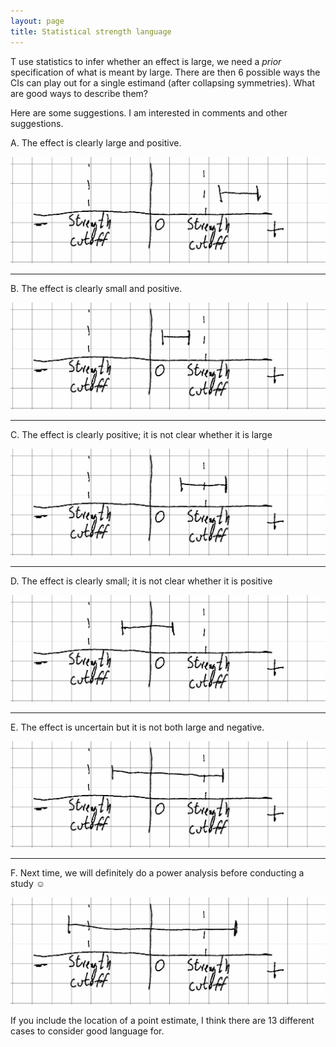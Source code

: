 ```yaml
---
layout: page
title: Statistical strength language
---
```


T use statistics to infer whether an effect is large, we need a _prior_ specification of what is meant by large. There are then 6 possible ways the CIs can play out for a single estimand (after collapsing symmetries). What are good ways to describe them?

Here are some suggestions. I am interested in comments and other suggestions.

A. The effect is clearly large and positive.

![A sketched graph showing negative/zero/positive, two "strength cutoffs", and a confidence interval contained above the positive cutoff](statstrength_figs/case-0.png)


----------------------------------------------------------------------

B. The effect is clearly small and positive.

![A sketched graph showing negative/zero/positive, two "strength cutoffs", and a confidence interval contained between zero and the positive cutoff](statstrength_figs/case-1.png)

---------------------------------------------------------------------

C. The effect is clearly positive; it is not clear whether it is large

![A sketched graph showing negative/zero/positive, two "strength cutoffs", and a confidence interval spanning the positive cutoff](statstrength_figs/case-2.png)

---------------------------------------------------------------------

D. The effect is clearly small; it is not clear whether it is positive

![A sketched graph showing negative/zero/positive, two "strength cutoffs", and a confidence interval spanning zero](statstrength_figs/case-3.png)

---------------------------------------------------------------------

E. The effect is uncertain but it is not both large and negative.

![A sketched graph showing negative/zero/positive, two "strength cutoffs", and a confidence interval spanning both zero and the positive cutoff](statstrength_figs/case-4.png)

---------------------------------------------------------------------

F. Next time, we will definitely do a power analysis before conducting a study ☺

![A sketched graph showing negative/zero/positive, two "strength cutoffs", and a confidence interval spanning both the negative and the positive cutoff](statstrength_figs/case-5.png)

If you include the location of a point estimate, I think there are 13 different cases to consider good language for.
